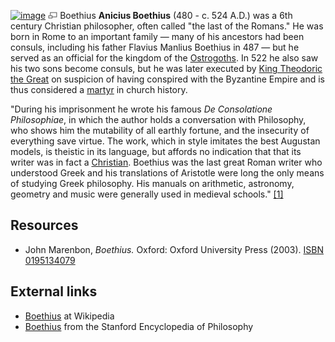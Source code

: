 [![image](images/7/75/Boethius.jpg)](http://www.theopedia.com/File:Boethius.jpg)
[![image](data:image/png;base64,iVBORw0KGgoAAAANSUhEUgAAAA8AAAALCAAAAACFLIiAAAAAAnRSTlMA/1uRIrUAAABPSURBVAjXY/j///+5vXDwjAHIr26ZAgXZe8H8a/+hoIcw/9nevdVL9+79DuPvzQYZFPUezu8BMZLXgkExnD8HAu6hqv//n+HZVjD4DuUDAKlChD3fj6aPAAAAAElFTkSuQmCC)](http://www.theopedia.com/File:Boethius.jpg "Enlarge")
Boethius
**Anicius Boethius** (480 - c. 524 A.D.) was a 6th century
Christian philosopher, often called "the last of the Romans." He
was born in Rome to an important family — many of his ancestors had
been consuls, including his father Flavius Manlius Boethius in 487
— but he served as an official for the kingdom of the
[Ostrogoths](http://www.wikipedia.org/wiki/Ostrogoths "wikipedia:Ostrogoths").
In 522 he also saw his two sons become consuls, but he was later
executed by
[King Theodoric the Great](http://www.wikipedia.org/wiki/Theodoric_the_Great "wikipedia:Theodoric the Great")
on suspicion of having conspired with the Byzantine Empire and is
thus considered a [martyr](Martyr "Martyr") in church history.

"During his imprisonment he wrote his famous
*De Consolatione Philosophiae*, in which the author holds a
conversation with Philosophy, who shows him the mutability of all
earthly fortune, and the insecurity of everything save virtue. The
work, which in style imitates the best Augustan models, is theistic
in its language, but affords no indication that that its writer was
in fact a [Christian](Christian "Christian"). Boethius was the last
great Roman writer who understood Greek and his translations of
Aristotle were long the only means of studying Greek philosophy.
His manuals on arithmetic, astronomy, geometry and music were
generally used in medieval schools."
[[1]](http://www.historyguide.org/ancient/boethius.html)

## Resources

-   John Marenbon, *Boethius.* Oxford: Oxford University Press
    (2003).
    [ISBN 0195134079](http://www.theopedia.com/Special:BookSources/0195134079)

## External links

-   [Boethius](http://www.wikipedia.org/wiki/Boethius "wikipedia:Boethius")
    at Wikipedia
-   [Boethius](http://plato.stanford.edu/entries/boethius/) from
    the Stanford Encyclopedia of Philosophy



